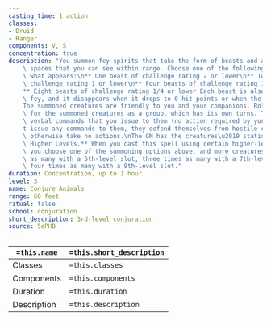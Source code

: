 ```yaml
---
casting_time: 1 action
classes:
- Druid
- Ranger
components: V, S
concentration: true
description: "You summon fey spirits that take the form of beasts and appear in unoccupied\
    \ spaces that you can see within range. Choose one of the following options for\
    \ what appears:\n** One beast of challenge rating 2 or lower\n** Two beasts of\
    \ challenge rating 1 or lower\n** Four beasts of challenge rating 1/2 or lower\n\
    ** Eight beasts of challenge rating 1/4 or lower Each beast is also considered\
    \ fey, and it disappears when it drops to 0 hit points or when the spell ends.\n\
    The summoned creatures are friendly to you and your companions. Roll initiative\
    \ for the summoned creatures as a group, which has its own turns. They obey any\
    \ verbal commands that you issue to them (no action required by you). If you don\u2019\
    t issue any commands to them, they defend themselves from hostile creatures, but\
    \ otherwise take no actions.\nThe GM has the creatures\u2019 statistics.\n**At\
    \ Higher Levels.** When you cast this spell using certain higher-level spell slots,\
    \ you choose one of the summoning options above, and more creatures appear: twice\
    \ as many with a 5th-level slot, three times as many with a 7th-level slot, and\
    \ four times as many with a 9th-level slot."
duration: Concentration, up to 1 hour
level: 3
name: Conjure Animals
range: 60 feet
ritual: false
school: conjuration
short_description: 3rd-level conjuration
source: 5ePHB
---
```


| `=this.name` | `=this.short_description` |
| ------------ | ------------------------- |
| Classes      | `=this.classes`           |
| Components   | `=this.components`        |
| Duration     | `=this.duration`          |
| Description  | `=this.description`       |